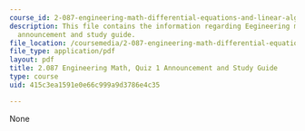 ```yaml
---
course_id: 2-087-engineering-math-differential-equations-and-linear-algebra-fall-2014
description: This file contains the information regarding Eegineering math, quiz 1
  announcement and study guide.
file_location: /coursemedia/2-087-engineering-math-differential-equations-and-linear-algebra-fall-2014/415c3ea1591e0e66c999a9d3786e4c35_MIT2_087F14_Quiz1AnnStuGu.pdf
file_type: application/pdf
layout: pdf
title: 2.087 Engineering Math, Quiz 1 Announcement and Study Guide
type: course
uid: 415c3ea1591e0e66c999a9d3786e4c35

---
```

None